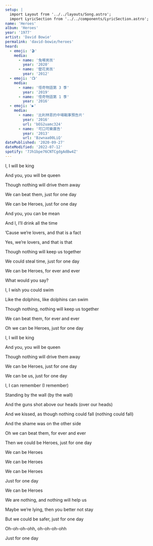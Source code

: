 ```yaml
---
setup: |
  import Layout from '../../layouts/Song.astro';
  import LyricSection from '../../components/LyricSection.astro';
name: 'Heroes'
album: 'Heroes'
year: '1977'
artist: 'David Bowie'
permalink: 'david-bowie/heroes'
heard:
  - emoji: '🎬'
    media:
      - name: '兔嘲男孩'
        year: '2020'
      - name: '壁花男孩'
        year: '2012'
  - emoji: '📺'
    media:
      - name: '怪奇物語第 3 季'
        year: '2019'
      - name: '怪奇物語第 1 季'
        year: '2016'
  - emoji: '▶️'
    media:
      - name: '比利林恩的中場戰事預告片'
        year: '2016'
        url: 'bEG2uamc324'
      - name: '可口可樂廣告'
        year: '2013'
        url: 'Bzwnaa00LiQ'
datePublished: '2020-09-27'
dateModified: '2022-07-12'
spotify: '7Jh1bpe76CNTCgdgAdBw4Z'
---
```


<LyricSection>

I, I will be king

And you, you will be queen

Though nothing will drive them away

We can beat them, just for one day

We can be Heroes, just for one day

</LyricSection>

<LyricSection>

And you, you can be mean

And I, I&rsquo;ll drink all the time

&rsquo;Cause we&rsquo;re lovers, and that is a fact

Yes, we&rsquo;re lovers, and that is that

Though nothing will keep us together

We could steal time, just for one day

We can be Heroes, for ever and ever

What would you say?

</LyricSection>

<LyricSection>

I, I wish you could swim

Like the dolphins, like dolphins can swim

Though nothing, nothing will keep us together

We can beat them, for ever and ever

Oh we can be Heroes, just for one day

</LyricSection>

<LyricSection>

I, I will be king

And you, you will be queen

Though nothing will drive them away

We can be Heroes, just for one day

We can be us, just for one day

</LyricSection>

<LyricSection>

I, I can remember (I remember)

Standing by the wall (by the wall)

And the guns shot above our heads (over our heads)

And we kissed, as though nothing could fall (nothing could fall)

And the shame was on the other side

Oh we can beat them, for ever and ever

Then we could be Heroes, just for one day

</LyricSection>

<LyricSection>

We can be Heroes

We can be Heroes

We can be Heroes

Just for one day

We can be Heroes

</LyricSection>

<LyricSection>

We are nothing, and nothing will help us

Maybe we&rsquo;re lying, then you better not stay

But we could be safer, just for one day

Oh-oh-oh-ohh, oh-oh-oh-ohh

Just for one day

</LyricSection>
